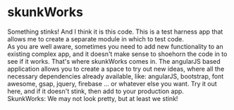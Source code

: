 # skunkWorks
Something stinks!  And I think it is this code.
This is a test harness app that allows me to create a separate module in which to test code.  
As you are well aware, sometimes you need to add new functionality to an existing complex app, and it doesn't make sense to 
shoehorn the code in to see if it works.  That's where skunkWorks comes in.  The angularJS based application 
allows you to create a space to try out new ideas, where all the necessary dependencies already available, like: angularJS, 
bootstrap, font awesome, gsap, jquery, firebase ... or whatever else you want.  Try it out here, and if it doesn't stink, then add to your production app.  
SkunkWorks: We may not look pretty, but at least we stink!
